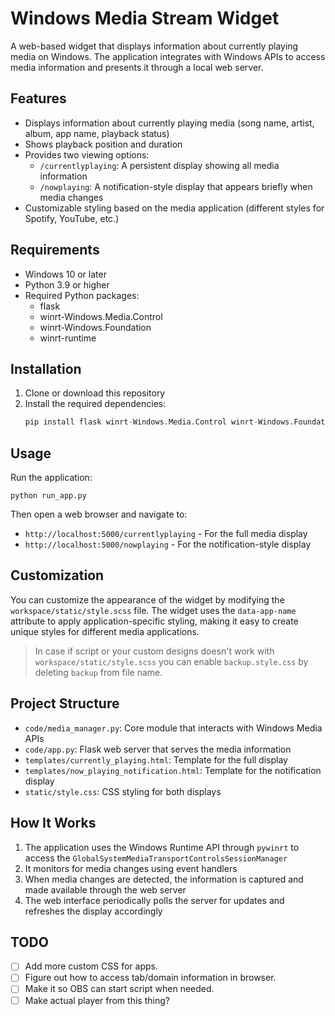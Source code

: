 # Windows Media Stream Widget

A web-based widget that displays information about currently playing media on Windows. The application integrates with Windows APIs to access media information and presents it through a local web server.

## Features

- Displays information about currently playing media (song name, artist, album, app name, playback status)
- Shows playback position and duration
- Provides two viewing options:
  - `/currentlyplaying`: A persistent display showing all media information
  - `/nowplaying`: A notification-style display that appears briefly when media changes
- Customizable styling based on the media application (different styles for Spotify, YouTube, etc.)

## Requirements

- Windows 10 or later
- Python 3.9 or higher
- Required Python packages:
  - flask
  - winrt-Windows.Media.Control
  - winrt-Windows.Foundation
  - winrt-runtime

## Installation

1. Clone or download this repository
2. Install the required dependencies:
   ```py
   pip install flask winrt-Windows.Media.Control winrt-Windows.Foundation winrt-runtime
   ```

## Usage

Run the application:
```
python run_app.py
```

Then open a web browser and navigate to:
- `http://localhost:5000/currentlyplaying` - For the full media display
- `http://localhost:5000/nowplaying` - For the notification-style display

## Customization

You can customize the appearance of the widget by modifying the `workspace/static/style.scss` file. The widget uses the `data-app-name` attribute to apply application-specific styling, making it easy to create unique styles for different media applications.

> In case if script or your custom designs doesn't work with `workspace/static/style.scss` you can enable `backup.style.css` by deleting `backup` from file name. 

## Project Structure

- `code/media_manager.py`: Core module that interacts with Windows Media APIs
- `code/app.py`: Flask web server that serves the media information
- `templates/currently_playing.html`: Template for the full display
- `templates/now_playing_notification.html`: Template for the notification display
- `static/style.css`: CSS styling for both displays

## How It Works

1. The application uses the Windows Runtime API through `pywinrt` to access the `GlobalSystemMediaTransportControlsSessionManager`
2. It monitors for media changes using event handlers
3. When media changes are detected, the information is captured and made available through the web server
4. The web interface periodically polls the server for updates and refreshes the display accordingly

## TODO

- [ ] Add more custom CSS for apps.
- [ ] Figure out how to access tab/domain information in browser.
- [ ] Make it so OBS can start script when needed.
- [ ] Make actual player from this thing?